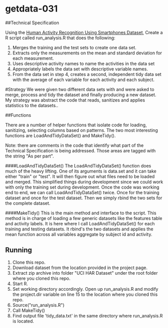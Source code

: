 # getdata-031

##Technical Specification


Using the [Human Activity Recognition Using Smartphones Dataset](http://archive.ics.uci.edu/ml/datasets/Human+Activity+Recognition+Using+Smartphones), Create a R script called run_analysis.R that does the following:

 1. Merges the training and the test sets to create one data set.
 2. Extracts only the measurements on the mean and standard deviation for each measurement. 
 3. Uses descriptive activity names to name the activities in the data set
 4. Appropriately labels the data set with descriptive variable names. 
 5. From the data set in step 4, creates a second, independent tidy data set with the average of each variable for each activity and each subject.


#Strategy
We were given two different data sets with and were asked to merge, process and tidy the dataset and finally producing a new dataset.
My strategy was abstract the code that reads, sanitizes and applies statistics to the datasets..

##Functions

There are a number of helper functions that isolate code for loading, sanitizing, selecting columns based on patterns. The two most interesting functions are LoadAndTidyDataSet() and MakeTidy().

Note: there are comments in the code that identify what part of the Technical Specification is being addressed. Those areas are tagged with the string "As per part".

####LoadAndTidyDataSet()
The LoadAndTidyDataSet() function does much of the heavy lifting. One of its arguments is data.set and it can take either "train" or "test". It will then figure out what files need to be loaded and merged. This simplified things during development since we could work with only the training set during development. Once the code was working end to end, we can call LoadAndTidyDataSet() twice. Once for the training dataset and once for the test dataset. Then we simply rbind the two sets for the complete dataset.

####MakeTidy()
This is the main method and interface to the script. This method is in charge of loading a few generic datasets like the features table and activity labels. It is here where I call LoadAndTidyDataSet() for each training and testing datasets. It rbind's the two datasets and applies the mean function across all variables aggregate by subject id and activity.


## Running
1. Clone this repo.
2. Download dataset from the location provided in the project page.
3. Extract zip archive into folder "UCI HAR Dataset" under the root folder where you cloned this repo.
4. Start R.
5. Set working directory accordingly. Open up run_analysis.R and modify the project.dir variable on line 15 to the location where you cloned this repo.
4. Source("run_analysis.R")
5. Call MakeTidy()
6. Find output file 'tidy_data.txt' in the same directory where run_analysis.R is located. 
